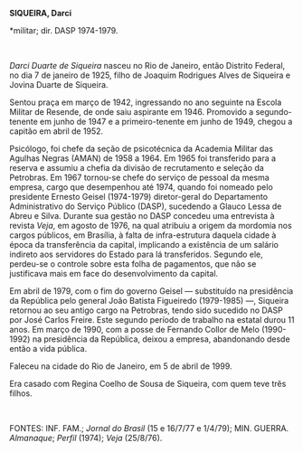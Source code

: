 **SIQUEIRA, Darci**

\*militar; dir. DASP 1974-1979.

 

*Darci Duarte de Siqueira* nasceu no Rio de Janeiro, então Distrito
Federal, no dia 7 de janeiro de 1925, filho de Joaquim Rodrigues Alves
de Siqueira e Jovina Duarte de Siqueira.

Sentou praça em março de 1942, ingressando no ano seguinte na Escola
Militar de Resende, de onde saiu aspirante em 1946. Promovido a
segundo-tenente em junho de 1947 e a primeiro-tenente em junho de 1949,
chegou a capitão em abril de 1952.

Psicólogo, foi chefe da seção de psicotécnica da Academia Militar das
Agulhas Negras (AMAN) de 1958 a 1964. Em 1965 foi transferido para a
reserva e assumiu a chefia da divisão de recrutamento e seleção da
Petrobras. Em 1967 tornou-se chefe do serviço de pessoal da mesma
empresa, cargo que desempenhou até 1974, quando foi nomeado pelo
presidente Ernesto Geisel (1974-1979) diretor-geral do Departamento
Administrativo do Serviço Público (DASP), sucedendo a Glauco Lessa de
Abreu e Silva. Durante sua gestão no DASP concedeu uma entrevista à
revista *Veja*, em agosto de 1976, na qual atribuiu a origem da mordomia
nos cargos públicos, em Brasília, à falta de infra-estrutura daquela
cidade à época da transferência da capital, implicando a existência de
um salário indireto aos servidores do Estado para lá transferidos.
Segundo ele, perdeu-se o controle sobre esta folha de pagamentos, que
não se justificava mais em face do desenvolvimento da capital.

Em abril de 1979, com o fim do governo Geisel — substituído na
presidência da República pelo general João Batista Figueiredo
(1979-1985) —, Siqueira retornou ao seu antigo cargo na Petrobras, tendo
sido sucedido no DASP por José Carlos Freire. Este segundo período de
trabalho na estatal durou 11 anos. Em março de 1990, com a posse de
Fernando Collor de Melo (1990-1992) na presidência da República, deixou
a empresa, abandonando desde então a vida pública.

Faleceu na cidade do Rio de Janeiro, em 5 de abril de 1999.

Era casado com Regina Coelho de Sousa de Siqueira, com quem teve três
filhos.

 

FONTES: INF. FAM.; *Jornal do Brasil* (15 e 16/7/77 e 1/4/79); MIN.
GUERRA. *Almanaque*; *Perfil* (1974); *Veja* (25/8/76).

 
